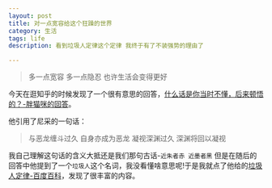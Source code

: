 ```yaml
---
layout: post
title: 对一点宽容给这个狂躁的世界
category: 生活
tags: life
description: 看到垃圾人定律这个定律 我终于有了不装强势的理由了 

---
```


>多一点宽容 多一点隐忍 也许生活会变得更好

今天在逛知乎的时候发现了一个很有意思的回答，[什么话是你当时不懂，后来顿悟的？-胖猫咪的回答](http://www.zhihu.com/question/30901993/answer/71073558)。

他引用了尼采的一句话：

>与恶龙缠斗过久 自身亦成为恶龙 凝视深渊过久 深渊将回以凝视

我自己理解这句话的含义大抵还是我们那句古话-`近朱者赤 近墨者黑`
但是在随后的回答中他提到了一个`垃圾人`这个名词，我没看懂啥意思呢!于是我就点了他给的[垃圾人定律-百度百科](http://baike.baidu.com/link?url=3nEuwzq_Ym5YGBhdH2BCIvnpUczhP1WoF7Soo7B9QHngYsh7JGPWOEbFJageyxxekrcf1Vr-l9sYkL7WxSL9iK)，发现了很丰富的内容。








